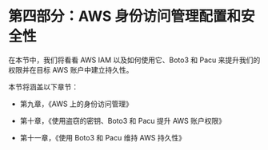 # 第四部分：AWS 身份访问管理配置和安全性

在本节中，我们将看看 AWS IAM 以及如何使用它、Boto3 和 Pacu 来提升我们的权限并在目标 AWS 账户中建立持久性。

本节将涵盖以下章节：

+   第九章，《AWS 上的身份访问管理》

+   第十章，《使用盗窃的密钥、Boto3 和 Pacu 提升 AWS 账户权限》

+   第十一章，《使用 Boto3 和 Pacu 维持 AWS 持久性》
